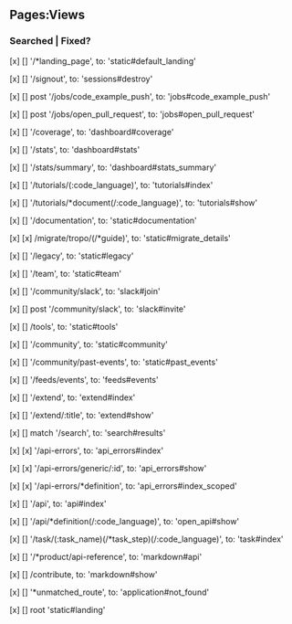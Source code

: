 ## Pages:Views

### Searched | Fixed?
[x]        []      '/*landing_page', to: 'static#default_landing'

[x]        []      '/signout', to: 'sessions#destroy'

[x]        []      post '/jobs/code_example_push', to: 'jobs#code_example_push'

[x]        []      post '/jobs/open_pull_request', to: 'jobs#open_pull_request'

[x]        []     '/coverage', to: 'dashboard#coverage'

[x]        []     '/stats', to: 'dashboard#stats'

[x]        []     '/stats/summary', to: 'dashboard#stats_summary'

[x]        []     '/tutorials/(:code_language)', to: 'tutorials#index'

[x]        []     '/tutorials/*document(/:code_language)', to: 'tutorials#show'

[x]        []     '/documentation', to: 'static#documentation'

[x]        [x]     /migrate/tropo/(/*guide)', to: 'static#migrate_details'

[x]        []      '/legacy', to: 'static#legacy'

[x]        []      '/team', to: 'static#team'

[x]        []      '/community/slack', to: 'slack#join'

[x]        []      post '/community/slack', to: 'slack#invite'

[x]        []      /tools', to: 'static#tools'

[x]        []      '/community', to: 'static#community'

[x]        []      '/community/past-events', to: 'static#past_events'

[x]        []     '/feeds/events', to: 'feeds#events'

[x]        []      '/extend', to: 'extend#index'

[x]        []      '/extend/:title', to: 'extend#show'

[x]        []      match '/search', to: 'search#results'

[x]        [x]     '/api-errors', to: 'api_errors#index'

[x]        [x]     '/api-errors/generic/:id', to: 'api_errors#show'

[x]        [x]     '/api-errors/*definition', to: 'api_errors#index_scoped'

[x]        []      '/api', to: 'api#index'

[x]        []      '/api/*definition(/:code_language)', to: 'open_api#show'

[x]        []      '/task/(:task_name)(/*task_step)(/:code_language)', to: 'task#index'

[x]        []      '/*product/api-reference', to: 'markdown#api'

[x]        []      /contribute, to: 'markdown#show'

[x]        []     '*unmatched_route', to: 'application#not_found'

[x]        []      root 'static#landing'